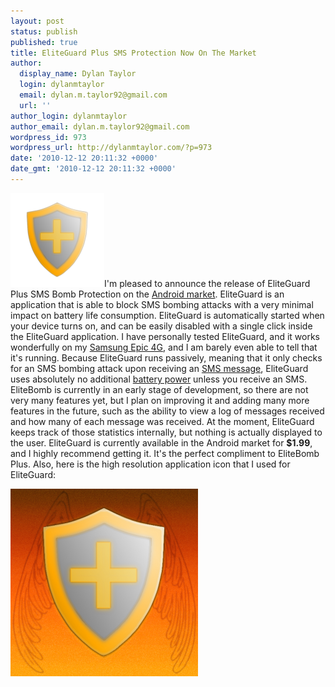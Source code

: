 ```yaml
---
layout: post
status: publish
published: true
title: EliteGuard Plus SMS Protection Now On The Market
author:
  display_name: Dylan Taylor
  login: dylanmtaylor
  email: dylan.m.taylor92@gmail.com
  url: ''
author_login: dylanmtaylor
author_email: dylan.m.taylor92@gmail.com
wordpress_id: 973
wordpress_url: http://dylanmtaylor.com/?p=973
date: '2010-12-12 20:11:32 +0000'
date_gmt: '2010-12-12 20:11:32 +0000'
---
```

<p><a rel="attachment wp-att-970" href="http://dylanmtaylor.com/2010/12/10/beginning-work-on-eliteguardian/eliteshield-icon-512-hq-2/"><img class="alignleft size-thumbnail wp-image-970" title="EliteGuardian Application Icon " src="/images/blog/2010/12/eliteshield-icon-512-hq1-150x150.png" alt="" width="150" height="150" /></a>I'm pleased to announce the release of EliteGuard Plus SMS Bomb Protection on the <a class="zem_slink" title="Android Market" rel="homepage" href="http://www.android.com/market/">Android market</a>. EliteGuard is an application that is able to block SMS bombing attacks with a very minimal impact on battery life consumption. EliteGuard is automatically started when your device turns on, and can be easily disabled with a single click inside the EliteGuard application. I have personally tested EliteGuard, and it works wonderfully on my <a class="zem_slink" title="Samsung i9000 Galaxy S" rel="wikipedia" href="http://en.wikipedia.org/wiki/Samsung_i9000_Galaxy_S">Samsung Epic 4G</a>, and I am barely even able to tell that it's running. Because EliteGuard runs passively, meaning that it only checks for an SMS bombing attack upon receiving an <a class="zem_slink" title="SMS" rel="wikipedia" href="http://en.wikipedia.org/wiki/SMS">SMS message</a>, EliteGuard uses absolutely no additional <a class="zem_slink" title="Battery (electricity)" rel="wikipedia" href="http://en.wikipedia.org/wiki/Battery_%28electricity%29">battery power</a> unless you receive an SMS. EliteBomb is currently in an early stage of development, so there are not very many features yet, but I plan on improving it and adding many more features in the future, such as the ability to view a log of messages received and how many of each message was received. At the moment, EliteGuard keeps track of those statistics internally, but nothing is actually displayed to the user. EliteGuard is currently available in the Android market for <strong>$1.99</strong>, and I highly recommend getting it. It's the perfect compliment to EliteBomb Plus. Also, here is the high resolution application icon that I used for EliteGuard:</p>
<p><a rel="attachment wp-att-975" href="http://dylanmtaylor.com/2010/12/12/eliteguard-plus-sms-protection-now-on-the-market/eliteshield-logo-highres-wings-2/"><img class="alignnone size-medium wp-image-975" title="EliteGuard High Resolution Application Icon" src="/images/blog/2010/12/eliteshield-logo-highres-wings1-300x300.png" alt="" width="300" height="300" /></a></p>
<div class="zemanta-pixie" style="margin-top: 10px; height: 15px;"><img class="zemanta-pixie-img" style="border: medium none; float: right;" src="/images/blog/2011/06/pixy2.gif" alt="" /></div>
